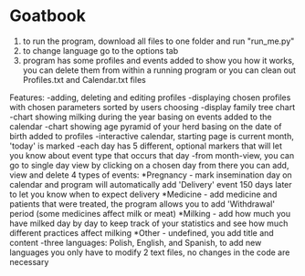 # Goatbook
1. to run the program, download all files to one folder and run "run_me.py"
2. to change language go to the options tab
3. program has some profiles and events added to show you how it works, you can delete them from within a running program 
    or you can clean out Profiles.txt and Calendar.txt files
    
Features:
-adding, deleting and editing profiles
-displaying chosen profiles with chosen parameters sorted by users choosing
-display family tree chart
-chart showing milking during the year basing on events added to the calendar
-chart showing age pyramid of your herd basing on the date of birth added to profiles
-interactive calendar, starting page is current month, 'today' is marked 
-each day has 5 different, optional markers that will let you know about event type that occurs that day
-from month-view, you can go to single day view by clicking on a chosen day
  from there you can add, view and delete 4 types of events:
  *Pregnancy - mark insemination day on calendar and program will automatically add 'Delivery' event 150 days later to let 
    you know when to expect delivery
  *Medicine - add medicine and patients that were treated, the program allows you to add 'Withdrawal' period 
    (some medicines affect milk or meat)
  *Milking - add how much you have milked day by day to keep track of your statistics and see how much different practices affect milking
  *Other - undefined, you add title and content
-three languages: Polish, English, and Spanish, to add new languages you only have to modify 2 text files, no changes in the
  code are necessary 
